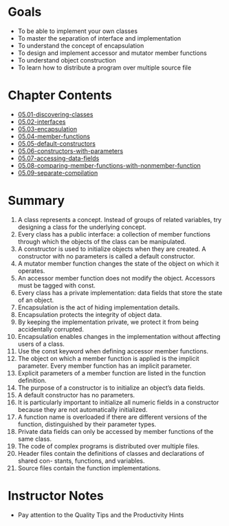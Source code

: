 # Goals
- To be able to implement your own classes
- To master the separation of interface and implementation
- To understand the concept of encapsulation
- To design and implement accessor and mutator member functions
- To understand object construction 
- To learn how to distribute a program over multiple source file
# Chapter Contents
- [05.01-discovering-classes ](05.01-discovering-classes)
- [05.02-interfaces ](05.02-interfaces)
- [05.03-encapsulation ](05.03-encapsulation)
- [05.04-member-functions ](05.04-member-functions)
- [05.05-default-constructors ](05.05-default-constructors)
- [05.06-constructors-with-parameters ](05.06-constructors-with-parameters)
- [05.07-accessing-data-fields ](05.07-accessing-data-fields)
- [05.08-comparing-member-functions-with-nonmember-function
](05.08-comparing-member-functions-with-nonmember-function)
- [05.09-separate-compilation ](05.09-separate-compilation)

# Summary
1. A class represents a concept. Instead of groups of related variables, try designing a class for the underlying concept.
2. Every class has a public interface: a collection of member functions through which the objects of the class can be manipulated.
3. A constructor is used to initialize objects when they are created. A constructor with no parameters is called a default constructor.
4. A mutator member function changes the state of the object on which it operates. 
5. An accessor member function does not modify the object. Accessors must be
tagged with const. 
6. Every class has a private implementation: data fields that store the state of an
object. 
7.	Encapsulation is the act of hiding implementation details. 
8. Encapsulation protects the integrity of object data.
9. By keeping the implementation private, we protect it from being accidentally corrupted.
10.	Encapsulation enables changes in the implementation without affecting users of a class.
11.	Use the const keyword when defining accessor member functions. 
12. The object on which a member function is applied is the implicit parameter.
Every member function has an implicit parameter.
13. Explicit parameters of a member function are listed in the function definition.
14. The purpose of a constructor is to initialize an object’s data fields.
15. A default constructor has no parameters.
16. It is particularly important to initialize all numeric fields in a constructor because they are not automatically initialized.
17.	A function name is overloaded if there are different versions of the function, distinguished by their parameter types.
18. Private data fields can only be accessed by member functions of the same class.
19. The code of complex programs is distributed over multiple files.
20. Header files contain the definitions of classes and declarations of shared con- stants, functions, and variables.
21. Source files contain the function implementations.


# Instructor Notes
- Pay attention to the Quality Tips and the Productivity Hints
